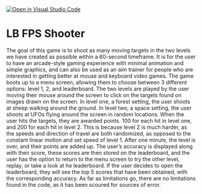 [![Open in Visual Studio Code](https://classroom.github.com/assets/open-in-vscode-c66648af7eb3fe8bc4f294546bfd86ef473780cde1dea487d3c4ff354943c9ae.svg)](https://classroom.github.com/online_ide?assignment_repo_id=7918876&assignment_repo_type=AssignmentRepo)
# LB FPS Shooter

The goal of this game is to shoot as many moving targets in the two levels we have created as possible within a 60-second timeframe. It is for the user to have an arcade-style gaming experience with minimal animation and simple graphics, and can also be used as an aim trainer for people who are interested in getting better at mouse and keyboard video games. The game boots up to a menu screen, allowing them to choose between 3 different options: level 1, 2, and leaderboard. The two levels are played by the user moving their mouse around the screen to click on the targets found on images drawn on the screen. In level one, a forest setting, the user shoots at sheep walking around the ground. In level two, a space setting, the user shoots at UFOs flying around the screen in random locations. When the user hits the targets, they are awarded points. 100 for each hit in level one, and 200 for each hit in level 2. This is because level 2 is much harder, as the speeds and direction of travel are both randomized, as opposed to the constant linear motion and set speed of level 1. After one minute, the level is over, and their points are added up. The user’s accuracy is displayed along with their score, these scores are then stored on the leaderboard, and the user has the option to return to the menu screen to try the other level, replay, or take a look at he leaderboard. If the user decides to open the leaderboard, they will see the top 5 scores that have been obtained, with the corresponding accuracy. As far as limitations go, there are no limitations found in the code, as it has been scoured for sources of error.

